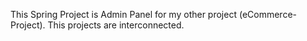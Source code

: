 This Spring Project is Admin Panel for my other project (eCommerce-Project). This projects are interconnected.
